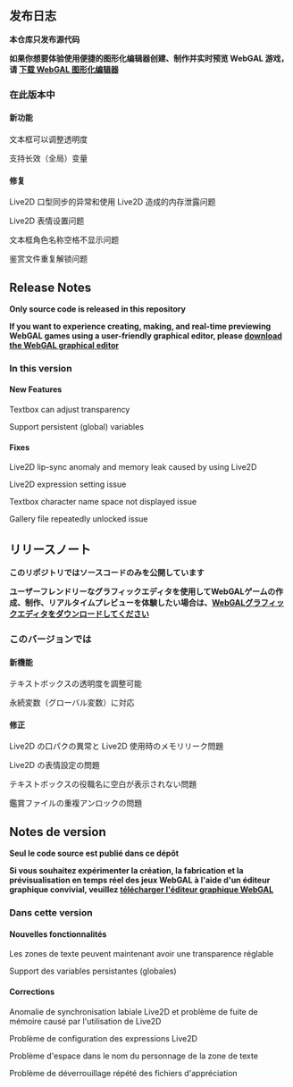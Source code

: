 ## 发布日志

**本仓库只发布源代码**

**如果你想要体验使用便捷的图形化编辑器创建、制作并实时预览 WebGAL 游戏，请 [下载 WebGAL 图形化编辑器](https://github.com/MakinoharaShoko/WebGAL_Terre/releases)**

### 在此版本中

#### 新功能

文本框可以调整透明度

支持长效（全局）变量

#### 修复

Live2D 口型同步的异常和使用 Live2D 造成的内存泄露问题

Live2D 表情设置问题

文本框角色名称空格不显示问题

鉴赏文件重复解锁问题

<!-- English Translation -->
## Release Notes

**Only source code is released in this repository**

**If you want to experience creating, making, and real-time previewing WebGAL games using a user-friendly graphical editor, please [download the WebGAL graphical editor](https://github.com/MakinoharaShoko/WebGAL_Terre/releases)**

### In this version

#### New Features

Textbox can adjust transparency

Support persistent (global) variables

#### Fixes

Live2D lip-sync anomaly and memory leak caused by using Live2D

Live2D expression setting issue

Textbox character name space not displayed issue

Gallery file repeatedly unlocked issue


<!-- Japanese Translation -->
## リリースノート

**このリポジトリではソースコードのみを公開しています**

**ユーザーフレンドリーなグラフィックエディタを使用してWebGALゲームの作成、制作、リアルタイムプレビューを体験したい場合は、[WebGALグラフィックエディタをダウンロードしてください](https://github.com/MakinoharaShoko/WebGAL_Terre/releases)**

### このバージョンでは

#### 新機能

テキストボックスの透明度を調整可能

永続変数（グローバル変数）に対応

#### 修正

Live2D の口パクの異常と Live2D 使用時のメモリリーク問題

Live2D の表情設定の問題

テキストボックスの役職名に空白が表示されない問題

鑑賞ファイルの重複アンロックの問題


<!-- French Translation -->
## Notes de version

**Seul le code source est publié dans ce dépôt**

**Si vous souhaitez expérimenter la création, la fabrication et la prévisualisation en temps réel des jeux WebGAL à l'aide d'un éditeur graphique convivial, veuillez [télécharger l'éditeur graphique WebGAL](https://github.com/MakinoharaShoko/WebGAL_Terre/releases)**

### Dans cette version

#### Nouvelles fonctionnalités

Les zones de texte peuvent maintenant avoir une transparence réglable

Support des variables persistantes (globales)

#### Corrections

Anomalie de synchronisation labiale Live2D et problème de fuite de mémoire causé par l'utilisation de Live2D

Problème de configuration des expressions Live2D

Problème d'espace dans le nom du personnage de la zone de texte

Problème de déverrouillage répété des fichiers d'appréciation

